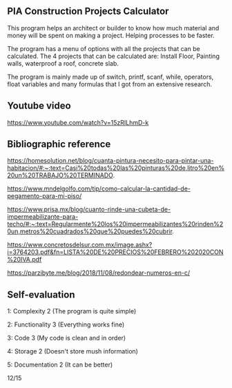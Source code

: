 ## PIA Construction Projects Calculator

This program helps an architect or builder to know how much material and money will be spent on making a project. Helping processes to be faster.

The program has a menu of options with all the projects that can be calculated. The 4 projects that can be calculated are: Install Floor, Painting walls, waterproof a roof, concrete slab.

The program is mainly made up of switch, printf, scanf, while, operators, float variables and many formulas that I got from an extensive research.

## Youtube video

https://www.youtube.com/watch?v=15zRILhmD-k

## Bibliographic reference

https://homesolution.net/blog/cuanta-pintura-necesito-para-pintar-una-habitacion/#:~:text=Casi%20todas%20las%20pinturas%20de,litro%20en%20un%20TRABAJO%20TERMINADO.

https://www.mndelgolfo.com/tip/como-calcular-la-cantidad-de-pegamento-para-mi-piso/

https://www.prisa.mx/blog/cuanto-rinde-una-cubeta-de-impermeabilizante-para-techo/#:~:text=Regularmente%20los%20impermeabilizantes%20rinden%20un,metros%20cuadrados%20que%20puedes%20cubrir.

https://www.concretosdelsur.com.mx/image.ashx?i=3764203.pdf&fn=LISTA%20DE%20PRECIOS%20FEBRERO%202020CON%20IVA.pdf

https://parzibyte.me/blog/2018/11/08/redondear-numeros-en-c/


## Self-evaluation

1: Complexity 2 (The program is quite simple)

2: Functionality 3 (Everything works fine)

3: Code 3 (My code is clean and in order)

4: Storage 2 (Doesn't store mush information)

5: Documentation 2 (It can be better)

12/15
